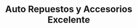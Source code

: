 ---
title: "Auto Repuestos y Accesorios Excelente"
url: /david-sur/auto-repuestos-y-accesorios-excelente/
shop: Autoteile
---